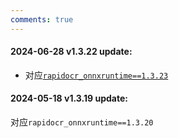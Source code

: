 ```yaml
---
comments: true
---
```


#### 2024-06-28 v1.3.22 update:
- 对应[`rapidocr_onnxruntime==1.3.23`](https://github.com/RapidAI/RapidOCR/releases/tag/v1.3.23)

#### 2024-05-18 v1.3.19 update:
对应`rapidocr_onnxruntime==1.3.20`


